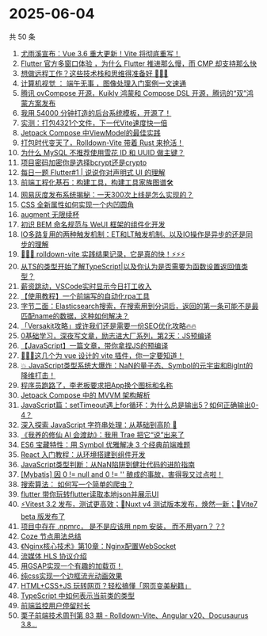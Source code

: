 # 2025-06-04

共 50 条

<!-- BEGIN JUEJIN -->
<!-- 最后更新时间 2025-06-04 02:37:20 +0800 -->
1. [尤雨溪宣布：Vue 3.6 重大更新！Vite 将彻底重写！](https://juejin.cn/post/7511036916897202214)
1. [Flutter 官方多窗口体验 ，为什么 Flutter  推进那么慢，而 CMP 却支持那么快](https://juejin.cn/post/7510701347072344105)
1. [想做远程工作？这些技术栈和思维得准备好 🥰🥰🥰](https://juejin.cn/post/7510956341566291968)
1. [计算机视觉 ： 端午无事 ，图像处理入门案例一文速通](https://juejin.cn/post/7510836365710671882)
1. [腾讯 ovCompose 开源，Kuikly 鸿蒙和 Compose DSL 开源，腾讯的“双”鸿蒙方案发布](https://juejin.cn/post/7511525207480926227)
1. [我用 54000 分钟打造的后台系统模板，开源了！](https://juejin.cn/post/7511485959554646027)
1. [实测：打包4321个文件，下一代Vite速度快一倍](https://juejin.cn/post/7510122409573105675)
1. [Jetpack Compose 中ViewModel的最佳实践](https://juejin.cn/post/7510653719672422419)
1. [打包时代变天了，Rolldown-Vite 带着 Rust 来抢活！](https://juejin.cn/post/7510055871466487860)
1. [为什么 MySQL 不推荐使用雪花 ID 和 UUID 做主键？](https://juejin.cn/post/7510247111046594572)
1. [项目密码加密你是选择bcrypt还是crypto ](https://juejin.cn/post/7510500732661170213)
1. [每日一题 Flutter#1 | 说说你对声明式 UI 的理解](https://juejin.cn/post/7510701347072442409)
1. [前端工程化基石：构建工具，构建工具家族图谱🛠️](https://juejin.cn/post/7510956341566488576)
1. [网易灰度发布系统揭秘：一天300次上线是怎么实现的？](https://juejin.cn/post/7511150244576837684)
1. [CSS 全新属性如何实现一个内凹圆角](https://juejin.cn/post/7510590947550871592)
1. [augment 无限续杯](https://juejin.cn/post/7510271484398075956)
1. [初识 BEM 命名规范与 WeUI 框架的组件化开发](https://juejin.cn/post/7510271484395274255)
1. [IO多路复用的两种触发机制：ET和LT触发机制。以及IO操作是异步的还是同步的理解](https://juejin.cn/post/7510181121205469218)
1. [🚀🚀🚀 rolldown-vite 实践结果记录，它是真的快！⚡️⚡️⚡️](https://juejin.cn/post/7510590947551723560)
1. [从TS的类型开始了解TypeScript|以及你认为是否需要为函数设置返回值类型？](https://juejin.cn/post/7510995943647592460)
1. [薪资跳动，VSCode实时显示今日打工收入](https://juejin.cn/post/7510748628181483570)
1. [【使用教程】一个前端写的自动化rpa工具](https://juejin.cn/post/7510477725477421110)
1. [字节二面：Elasticsearch搜索，在搜索用到分词后，返回的第一条可能不是最匹配name的数据，这种如何解决？](https://juejin.cn/post/7510962755584540681)
1. [「Versakit攻略」或许我们还是需要一份SEO优化攻略🔥🔥](https://juejin.cn/post/7510153633491320847)
1. [0基础学习，深夜写文章，励志进大厂系列，第2天：JS预编译](https://juejin.cn/post/7510136999422984244)
1. [【JavaScript】一篇文章，带你拿捏JS的预编译](https://juejin.cn/post/7511254328838783028)
1. [🚀🚀🚀这几个为 vue 设计的 vite 插件，你一定要知道！](https://juejin.cn/post/7510181121204961314)
1. [💥 JavaScript类型系统大爆炸：NaN的量子态、Symbol的元宇宙和BigInt的降维打击！  ](https://juejin.cn/post/7511254328838406196)
1. [程序员跑路了，李老板要求把App换个图标和名称](https://juejin.cn/post/7510805953357758498)
1. [Jetpack Compose 中的 MVVM 架构解析](https://juejin.cn/post/7510653719672815635)
1. [JavaScript篇：setTimeout遇上for循环：为什么总是输出5？如何正确输出0-4？](https://juejin.cn/post/7510587921788321832)
1. [深入探索 JavaScript 字符串处理：从基础到高阶 🚀](https://juejin.cn/post/7510136999422394420)
1. [《我养的修仙 AI 会渡劫》：我用 Trae 把它“说”出来了](https://juejin.cn/post/7510803578505936935)
1. [ES6 宝藏特性：用 Symbol 优雅解决 3 个经典前端难题](https://juejin.cn/post/7511218524372746279)
1. [React 入门教程：从环境搭建到组件开发](https://juejin.cn/post/7510956341567012864)
1. [JavaScript类型判断：从NaN陷阱到健壮代码的进阶指南](https://juejin.cn/post/7510584706745909257)
1. [[Mybatis] 因 0 != null and 0 != '' 酿成的事故，害得我又过点啦！](https://juejin.cn/post/7510580636622848019)
1. [搜索算法： 如何写一个简单的爬虫？](https://juejin.cn/post/7510242001600004146)
1. [flutter 带你玩转flutter读取本地json并展示UI](https://juejin.cn/post/7510128679055818804)
1. [⚡️Vitest 3.2 发布，测试更高效；🚀Nuxt v4 测试版本发布，焕然一新；🚗Vite7 beta 版发布了](https://juejin.cn/post/7511535684483956747)
1. [项目中存在 .npmrc， 是不是应该用 npm 安装， 而不用yarn？？?](https://juejin.cn/post/7511152060839231507)
1. [Coze 节点用法总结](https://juejin.cn/post/7510601791647154217)
1. [《Nginx核心技术》第10章：Nginx配置WebSocket](https://juejin.cn/post/7510587921788731432)
1. [流媒体 HLS 协议介绍](https://juejin.cn/post/7510415261742563380)
1. [用GSAP实现一个有趣的加载页！](https://juejin.cn/post/7510181121205846050)
1. [纯css实现一个边框流光动画效果](https://juejin.cn/post/7510127414331097098)
1. [HTML+CSS+JS 玩转网页？轻松搞懂「网页变美秘籍」](https://juejin.cn/post/7511218524372713511)
1. [TypeScript 中如何表示当前类的类型](https://juejin.cn/post/7510836365711687690)
1. [前端监控用户停留时长](https://juejin.cn/post/7510803578505134119)
1. [栗子前端技术周刊第 83 期 - Rolldown-Vite、Angular v20、Docusaurus 3.8...](https://juejin.cn/post/7510701347072507945)
<!-- END JUEJIN -->